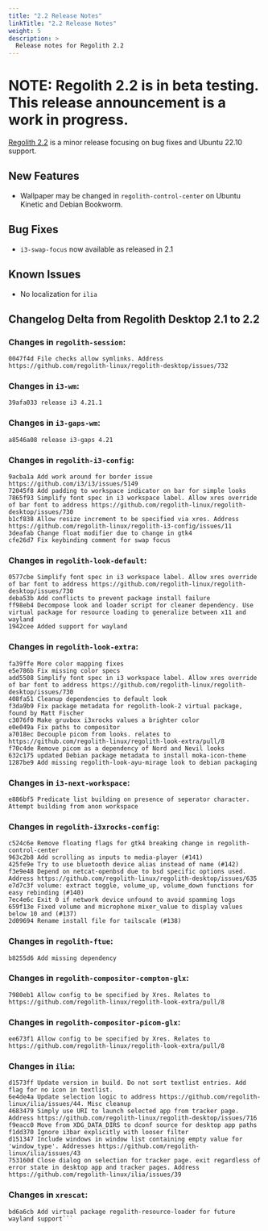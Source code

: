 ```yaml
---
title: "2.2 Release Notes"
linkTitle: "2.2 Release Notes"
weight: 5
description: >
  Release notes for Regolith 2.2
---
```


# NOTE: Regolith 2.2 is in beta testing.  This release announcement is a work in progress.

[Regolith 2.2](https://github.com/orgs/regolith-linux/projects/25) is a minor release focusing on bug fixes and Ubuntu 22.10 support.

## New Features

* Wallpaper may be changed in `regolith-control-center` on Ubuntu Kinetic and Debian Bookworm.

## Bug Fixes

* `i3-swap-focus` now available as released in 2.1

## Known Issues

* No localization for `ilia` 

## Changelog Delta from Regolith Desktop 2.1 to 2.2

### Changes in `regolith-session`:
```
0047f4d File checks allow symlinks. Address https://github.com/regolith-linux/regolith-desktop/issues/732
```

### Changes in `i3-wm`:
```
39afa033 release i3 4.21.1
```

### Changes in `i3-gaps-wm`:
```
a8546a08 release i3-gaps 4.21
```

### Changes in `regolith-i3-config`:
```
9acba1a Add work around for border issue https://github.com/i3/i3/issues/5149
72045f8 Add padding to workspace indicator on bar for simple looks
7865f93 Simplify font spec in i3 workspace label. Allow xres override of bar font to address https://github.com/regolith-linux/regolith-desktop/issues/730
b1cf838 Allow resize increment to be specified via xres. Address https://github.com/regolith-linux/regolith-i3-config/issues/11
3deafab Change float modifier due to change in gtk4
cfe26d7 Fix keybinding comment for swap focus
```

### Changes in `regolith-look-default`:
```
0577cbe Simplify font spec in i3 workspace label. Allow xres override of bar font to address https://github.com/regolith-linux/regolith-desktop/issues/730
deba53b Add conflicts to prevent package install failure
ff98eb4 Decompose look and loader script for cleaner dependency. Use virtual package for resource loading to generalize between x11 and wayland
1942cee Added support for wayland
```

### Changes in `regolith-look-extra`:
```
fa39ffe More color mapping fixes
e5e786b Fix missing color specs
add5508 Simplify font spec in i3 workspace label. Allow xres override of bar font to address https://github.com/regolith-linux/regolith-desktop/issues/730
408fa51 Cleanup dependencies to default look
f3da9b9 Fix package metadata for regolith-look-2 virtual package, found by Matt Fischer
c3076f0 Make gruvbox i3xrocks values a brighter color
e0e049a Fix paths to compositor
a7018ec Decouple picom from looks. relates to https://github.com/regolith-linux/regolith-look-extra/pull/8
f70c4de Remove picom as a dependency of Nord and Nevil looks
632c175 updated Debian package metadata to install moka-icon-theme
1287be9 Add missing regolith-look-ayu-mirage look to debian packaging
```

### Changes in `i3-next-workspace`:
```
e886bf5 Predicate list building on presence of seperator character. Attempt building from anon workspace
```

### Changes in `regolith-i3xrocks-config`:
```
c524c6e Remove floating flags for gtk4 breaking change in regolith-control-center
963c2b8 Add scrolling as inputs to media-player (#141)
425fe9e Try to use bluetooth device alias instead of name (#142)
f3e9e48 Depend on netcat-openbsd due to bsd specific options used.  Address https://github.com/regolith-linux/regolith-desktop/issues/635
e7d7c3f volume: extract toggle, volume_up, volume_down functions for easy rebinding (#140)
7ec4e6c Exit 0 if network device unfound to avoid spamming logs
659f13e Fixed volume and microphone mixer_value to display values below 10 and (#137)
2d09694 Rename install file for tailscale (#138)
```

### Changes in `regolith-ftue`:
```
b8255d6 Add missing dependency
```

### Changes in `regolith-compositor-compton-glx`:
```
7980eb1 Allow config to be specified by Xres. Relates to https://github.com/regolith-linux/regolith-look-extra/pull/8
```

### Changes in `regolith-compositor-picom-glx`:

```
ee673f1 Allow config to be specified by Xres. Relates to https://github.com/regolith-linux/regolith-look-extra/pull/8
```


### Changes in `ilia`:
```
d1573ff Update version in build. Do not sort textlist entries. Add flag for no icon in textlist.
6e4de4a Update selection logic to address https://github.com/regolith-linux/ilia/issues/44. Misc cleanup
4683479 Simply use URI to launch selected app from tracker page. Address https://github.com/regolith-linux/regolith-desktop/issues/716
f9eacc0 Move from XDG_DATA_DIRS to dconf source for desktop app paths
f1dd370 Ignore i3bar explicitly with looser filter
d151347 Include windows in window list containing empty value for 'window_type'. Addresses https://github.com/regolith-linux/ilia/issues/43
753160d Close dialog on selection for tracker page. exit regardless of error state in desktop app and tracker pages. Address https://github.com/regolith-linux/ilia/issues/39
```

### Changes in `xrescat`:

```
bd6a6cb Add virtual package regolith-resource-loader for future wayland support```
```
